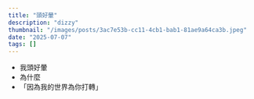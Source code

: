 ```yaml
---
title: "頭好暈"
description: "dizzy"
thumbnail: "/images/posts/3ac7e53b-cc11-4cb1-bab1-81ae9a64ca3b.jpeg"
date: "2025-07-07"
tags: []
---
```

- 我頭好暈
- 為什麼
- 「因為我的世界為你打轉」
